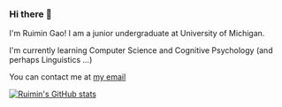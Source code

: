 ### Hi there 👋

I'm Ruimin Gao! I am a junior undergraduate at University of Michigan.

I'm currently learning Computer Science and Cognitive Psychology (and perhaps Linguistics ...)

You can contact me at [my email](mailto:ruimin_gao@outlook.com?subject=[GitHub]%20Say%20Hi)

[![Ruimin's GitHub stats](https://github-readme-stats.vercel.app/api?username=RuiminGao)](https://github.com/anuraghazra/github-readme-stats)
